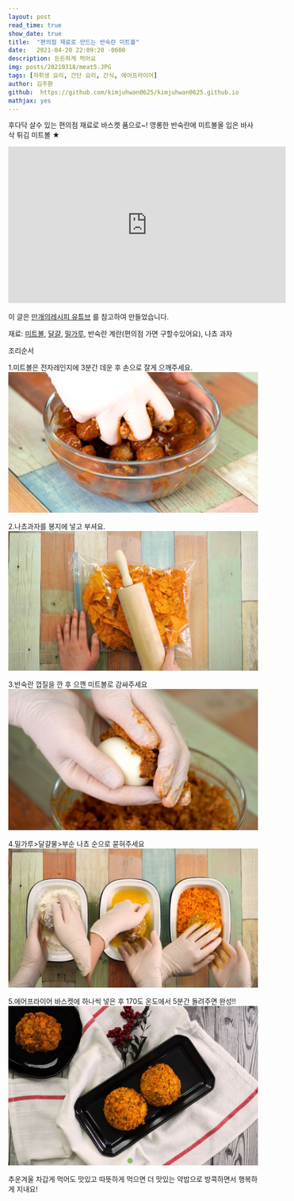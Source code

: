 ```yaml
---
layout: post
read_time: true
show_date: true
title:  "편의점 재료로 만드는 반숙란 미트볼"
date:   2021-04-20 22:09:20 -0600
description: 든든하게 먹어요
img: posts/20210318/meat5.JPG
tags: [자취생 요리, 간단 요리, 간식, 에어프라이어]
author: 김주환
github:  https://github.com/kimjuhwan0625/kimjuhwan0625.github.io
mathjax: yes
---
```

후다닥 살수 있는 편의점 재료로 바스켓 품으로~!
영롱한 반숙란에 미트볼올 입은 바사삭 튀김 미트볼 ★

<iframe width="560" height="315" src="https://youtu.be/mwImCPzfom8" title="YouTube video player" frameborder="0" allow="accelerometer; autoplay; clipboard-write; encrypted-media; gyroscope; picture-in-picture" allowfullscreen></iframe>

이 글은 [만개의레시피 유튜브](https://youtu.be/mwImCPzfom8) 를 참고하여 만들었습니다. 

재료: [미트볼](https://www.coupang.com/vp/products/4325574105?itemId=5040688608&vendorItemId=72350459597&sourceType=srp_product_ads&clickEventId=2125ed24-74cc-497f-bee2-03b3cdab254d&korePlacement=15&koreSubPlacement=1&clickEventId=2125ed24-74cc-497f-bee2-03b3cdab254d&korePlacement=15&koreSubPlacement=1&q=%EB%AF%B8%ED%8A%B8%EB%B3%BC&itemsCount=36&searchId=39750c1b01ff4886915666cab0b1897f&rank=0), [달걀](https://www.coupang.com/vp/products/1524568260?itemId=2615859407&vendorItemId=70606896211&q=%EA%B3%84%EB%9E%80&itemsCount=36&searchId=559b79a7a6514bf59ab95c9dac9d26e0&rank=1), [밀가루](https://www.coupang.com/vp/products/5479650?itemId=24854509&vendorItemId=3036730758&q=%EB%B0%80%EA%B0%80%EB%A3%A8&itemsCount=36&searchId=e0fc06fa9f804b0cbef39ddbfbb2324f&rank=1), 반숙란 계란(편의점 가면 구할수있어요), 나쵸 과자 

조리순서

1.미트볼은 전자레인지에 3분간 데운 후 손으로 잘게 으깨주세요.
![n2](./assets\img\posts\20210318\meat1.JPG)

2.나쵸과자를 봉지에 넣고 부셔요.
![n3](./assets\img\posts\20210318\meat2.JPG)

3.반숙란 껍질을 깐 후 으깬 미트볼로 감싸주세요
![n4](./assets\img\posts\20210318\meat3.JPG)

4.밀가루>달걀물>부순 나쵸 순으로 묻혀주세요
![n5](./assets\img\posts\20210318\meat4.JPG)

5.에어프라이어 바스켓에 하나씩 넣은 후 170도 온도에서 5분간 돌려주면 완성!!
![n6](./assets\img\posts\20210318\meat5.JPG)


추운겨울 차갑게 먹어도 맛있고 따뜻하게 먹으면 더 맛있는 약밥으로 방콕하면서 행복하게 지내요!



